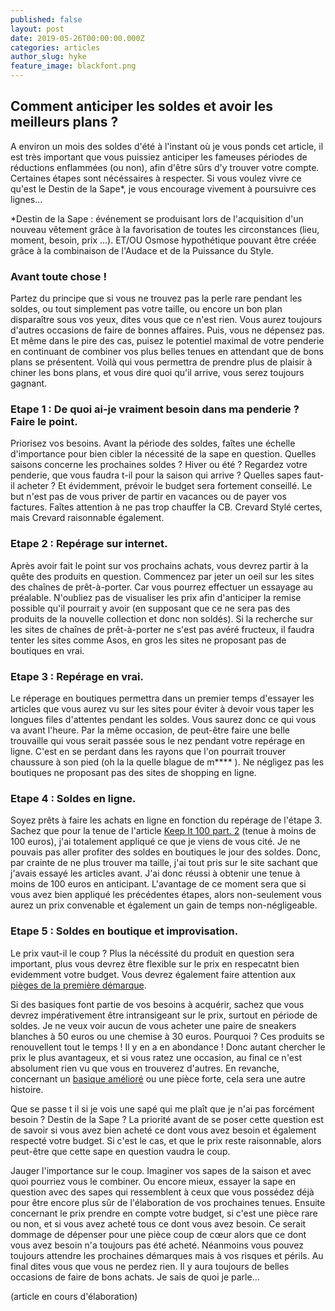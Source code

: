 ```yaml
---
published: false
layout: post
date: 2019-05-26T00:00:00.000Z
categories: articles
author_slug: hyke
feature_image: blackfont.png
---
```

## Comment anticiper les soldes et avoir les meilleurs plans ?

A environ un mois des soldes d'été à l'instant où je vous ponds cet article, il est très important que vous puissiez anticiper les fameuses périodes de réductions enflammées (ou non), afin d'être sûrs d'y trouver votre compte. Certaines étapes sont nécéssaires à respecter. Si vous voulez vivre ce qu'est le Destin de la Sape*, je vous encourage vivement à poursuivre ces lignes...

*Destin de la Sape : événement se produisant lors de l'acquisition d'un nouveau vêtement grâce à la favorisation de toutes les circonstances (lieu, moment, besoin, prix ...). ET/OU Osmose hypothétique pouvant être créée grâce à la combinaison de l'Audace et de la Puissance du Style.

### Avant toute chose !

Partez du principe que si vous ne trouvez pas la perle rare pendant les soldes, ou tout simplement pas votre taille, ou encore un bon plan disparaître sous vos yeux, dites vous que ce n'est rien. Vous aurez toujours d'autres occasions de faire de bonnes affaires. Puis, vous ne dépensez pas. Et même dans le pire des cas, puisez le potentiel maximal de votre penderie en continuant de combiner vos plus belles tenues en attendant que de bons plans se présentent. Voilà qui vous permettra de prendre plus de plaisir à chiner les bons plans, et vous dire quoi qu'il arrive, vous serez toujours gagnant. 

### Etape 1 : De quoi ai-je vraiment besoin dans ma penderie ? Faire le point.

Priorisez vos besoins. Avant la période des soldes, faîtes une échelle d'importance pour bien cibler la nécessité de la sape en question. 
Quelles saisons concerne les prochaines soldes ? Hiver ou été ? Regardez votre penderie, que vous faudra t-il pour la saison qui arrive ? Quelles sapes faut-il acheter ? Et évidemment, prévoir le budget sera fortement conseillé. Le but n'est pas de vous priver de partir en vacances ou de payer vos factures. Faîtes attention à ne pas trop chauffer la CB. Crevard Stylé certes, mais Crevard raisonnable également. 

### Etape 2 : Repérage sur internet. 

Après avoir fait le point sur vos prochains achats, vous devrez partir à la quête des produits en question. Commencez par jeter un oeil sur les sites des chaînes de prêt-à-porter. Car vous pourrez effectuer un essayage au préalable. N'oubliez pas de visualiser les prix afin d'anticiper la remise possible qu'il pourrait y avoir (en supposant que ce ne sera pas des produits de la nouvelle collection et donc non soldés). Si la recherche sur les sites de chaînes de prêt-à-porter ne s'est pas avéré fructeux, il faudra tenter les sites comme Asos, en gros les sites ne proposant pas de boutiques en vrai. 

### Etape 3 : Repérage en vrai. 

Le réperage en boutiques permettra dans un premier temps d'essayer les articles que vous aurez vu sur les sites pour éviter à devoir vous taper les longues files d'attentes pendant les soldes. Vous saurez donc ce qui vous va avant l'heure. Par la même occasion, de peut-être faire une belle trouvaille qui vous serait passée sous le nez pendant votre repérage en ligne. C'est en se perdant dans les rayons que l'on pourrait trouver chaussure à son pied (oh la la quelle blague de m**** ). Ne négligez pas les boutiques ne proposant pas des sites de shopping en ligne.

### Etape 4 : Soldes en ligne. 

Soyez prêts à faire les achats en ligne en fonction du repérage de l'étape 3. Sachez que pour la tenue de l'article [Keep It 100 part. 2](http://www.crevardstyle.com/Keep-It-100-part-2) (tenue à moins de 100 euros), j'ai totalement appliqué ce que je viens de vous cité. Je ne pouvais pas aller profiter des soldes en boutiques le jour des soldes. Donc, par crainte de ne plus trouver ma taille, j'ai tout pris sur le site sachant que j'avais essayé les articles avant. J'ai donc réussi à obtenir une tenue à moins de 100 euros en anticipant.
L'avantage de ce moment sera que si vous avez bien appliqué les précédentes étapes, alors non-seulement vous aurez un prix convenable et également un gain de temps non-négligeable.


### Etape 5 : Soldes en boutique et improvisation. 

Le prix vaut-il le coup ? Plus la nécéssité du produit en question sera important, plus vous devrez être flexible sur le prix en respecatnt bien evidemment votre budget. Vous devrez également faire attention aux [pièges de la première démarque](http://www.crevardstyle.com/Soldes-,-les-pi%C3%A8ges-de-la-premi%C3%A8re-d%C3%A9marque).

Si des basiques font partie de vos besoins à acquérir, sachez que vous devrez impérativement être intransigeant sur le prix, surtout en période de soldes. Je ne veux voir aucun de vous acheter une paire de sneakers blanches à 50 euros ou une chemise à 30 euros. Pourquoi ? Ces produits se renouvellent tout le temps ! Il y en a en abondance ! Donc autant chercher le prix le plus avantageux, et si vous ratez une occasion, au final ce n'est absolument rien vu que vous en trouverez d'autres. En revanche, concernant un [basique amélioré](http://www.crevardstyle.com/Comment-bien-s'-habiller-quand-il-fait-chaud) ou une pièce forte, cela sera une autre histoire. 

Que se passe t il si je vois une sapé qui me plaît que je n'ai pas forcément besoin ? Destin de la Sape ? La priorité avant de se poser cette question est de savoir si vous avez bien acheté ce dont vous avez besoin et également respecté votre budget. Si c'est le cas, et que le prix reste raisonnable, alors peut-être que cette sape en question vaudra le coup. 

Jauger l'importance sur le coup. Imaginer vos sapes de la saison et avec quoi pourriez vous le combiner. Ou encore mieux, essayer la sape en question avec des sapes qui ressemblent à ceux que vous possédez déjà pour être encore plus sûr de l'élaboration de vos prochaines tenues. Ensuite concernant le prix prendre en compte votre budget, si c'est une pièce rare ou non, et si vous avez acheté tous ce dont vous avez besoin. Ce serait dommage de dépenser pour une pièce coup de cœur alors que ce dont vous avez besoin n'a toujours pas été acheté. Néanmoins vous pouvez toujours attendre les prochaines démarques mais à vos risques et périls. Au final dites vous que vous ne perdez rien. Il y aura toujours de belles occasions de faire de bons achats. Je sais de quoi je parle... 



(article en cours d'élaboration)
